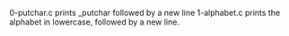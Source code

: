 0-putchar.c prints _putchar followed by a new line
1-alphabet.c prints the alphabet in lowercase, followed by a new line.
